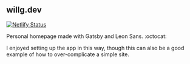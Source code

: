 ## willg.dev

[![Netlify Status](https://api.netlify.com/api/v1/badges/ad023b86-a9a3-421f-bd59-af4d41c75f65/deploy-status)](https://app.netlify.com/sites/willg/deploys)


Personal homepage made with Gatsby and Leon Sans. :octocat:

I enjoyed setting up the app in this way, though this can also be a good example of how to over-complicate a simple site.

